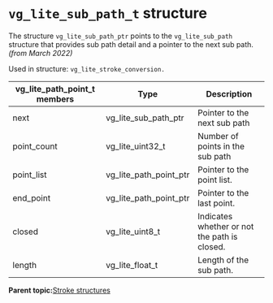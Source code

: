 # `vg_lite_sub_path_t` structure 

The structure `vg_lite_sub_path_ptr` points to the `vg_lite_sub_path` structure that provides sub path detail and a pointer to the next sub path. *\(from March 2022\)*

Used in structure: `vg_lite_stroke_conversion.`





|**vg\_lite\_path\_point\_t members**|**Type**|**Description**|
|------------------------------------|--------|---------------|
|next|vg\_lite\_sub\_path\_ptr|Pointer to the next sub path|
|point\_count|vg\_lite\_uint32\_t|Number of points in the sub path|
|point\_list|vg\_lite\_path\_point\_ptr|Pointer to the point list.|
|end\_point|vg\_lite\_path\_point\_ptr|Pointer to the last point.|
|closed|vg\_lite\_uint8\_t|Indicates whether or not the path is closed.|
|length|vg\_lite\_float\_t|Length of the sub path.|





**Parent topic:**[Stroke structures](../topics/stroke_structures.md)

